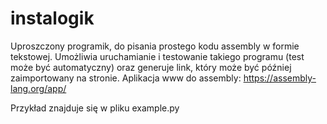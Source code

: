 # instalogik
Uproszczony programik, do pisania prostego kodu assembly w formie tekstowej.
Umożliwia uruchamianie i testowanie takiego programu (test może być automatyczny)
oraz generuje link, który może być później zaimportowany na stronie.
Aplikacja www do assembly: https://assembly-lang.org/app/

Przykład znajduje się w pliku example.py
